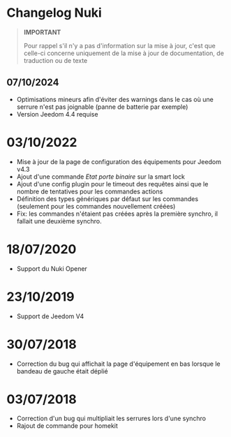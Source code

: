 # Changelog Nuki

>**IMPORTANT**
>
>Pour rappel s'il n'y a pas d'information sur la mise à jour, c'est que celle-ci concerne uniquement de la mise à jour de documentation, de traduction ou de texte

## 07/10/2024

- Optimisations mineurs afin d'éviter des warnings dans le cas où une serrure n'est pas joignable (panne de batterie par exemple)
- Version Jeedom 4.4 requise

# 03/10/2022

- Mise à jour de la page de configuration des équipements pour Jeedom v4.3
- Ajout d'une commande *Etat porte binaire* sur la smart lock
- Ajout d'une config plugin pour le timeout des requêtes ainsi que le nombre de tentatives pour les commandes actions
- Définition des types génériques par défaut sur les commandes (seulement pour les commandes nouvellement créées)
- Fix: les commandes n'étaient pas créées après la première synchro, il fallait une deuxième synchro.

# 18/07/2020

- Support du Nuki Opener

# 23/10/2019

- Support de Jeedom V4

# 30/07/2018

- Correction du bug qui affichait la page d'équipement en bas lorsque le bandeau de gauche était déplié

# 03/07/2018

- Correction d'un bug qui multipliait les serrures lors d'une synchro
- Rajout de commande pour homekit
